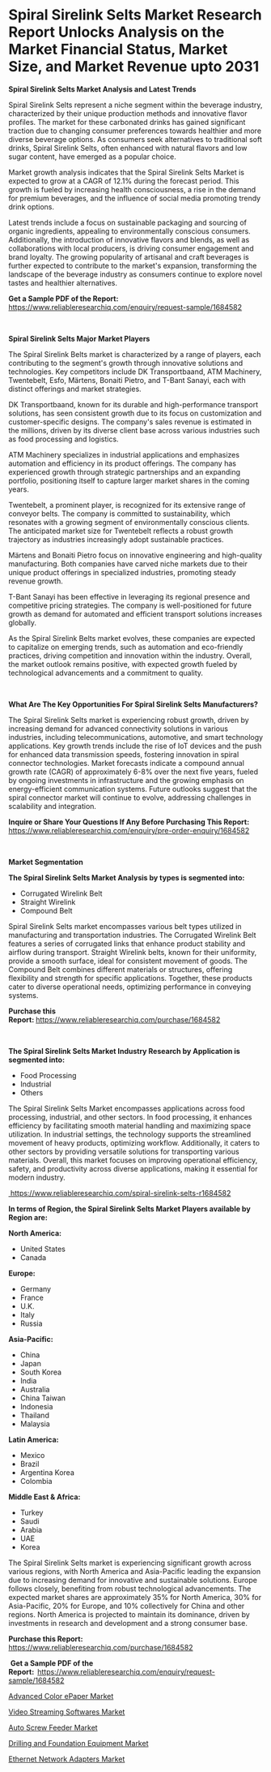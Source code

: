<p><h1>Spiral Sirelink Selts Market Research Report Unlocks Analysis on the Market Financial Status, Market Size, and Market Revenue upto 2031</h1></p><p><strong>Spiral Sirelink Selts Market Analysis and Latest Trends</strong></p>
<p><p>Spiral Sirelink Selts represent a niche segment within the beverage industry, characterized by their unique production methods and innovative flavor profiles. The market for these carbonated drinks has gained significant traction due to changing consumer preferences towards healthier and more diverse beverage options. As consumers seek alternatives to traditional soft drinks, Spiral Sirelink Selts, often enhanced with natural flavors and low sugar content, have emerged as a popular choice.</p><p>Market growth analysis indicates that the Spiral Sirelink Selts Market is expected to grow at a CAGR of 12.1% during the forecast period. This growth is fueled by increasing health consciousness, a rise in the demand for premium beverages, and the influence of social media promoting trendy drink options. </p><p>Latest trends include a focus on sustainable packaging and sourcing of organic ingredients, appealing to environmentally conscious consumers. Additionally, the introduction of innovative flavors and blends, as well as collaborations with local producers, is driving consumer engagement and brand loyalty. The growing popularity of artisanal and craft beverages is further expected to contribute to the market's expansion, transforming the landscape of the beverage industry as consumers continue to explore novel tastes and healthier alternatives.</p></p>
<p><strong>Get a Sample PDF of the Report:&nbsp;</strong> <a href="https://www.reliableresearchiq.com/enquiry/request-sample/1684582?utm_campaign=104&utm_medium=2&utm_source=Github&utm_content=ia&utm_term=19102024&utm_id=spiral-sirelink-selts">https://www.reliableresearchiq.com/enquiry/request-sample/1684582</a></p>
<p>&nbsp;</p>
<p><strong>Spiral Sirelink Selts Major Market Players</strong></p>
<p><p>The Spiral Sirelink Belts market is characterized by a range of players, each contributing to the segment's growth through innovative solutions and technologies. Key competitors include DK Transportbaand, ATM Machinery, Twentebelt, Esfo, Märtens, Bonaiti Pietro, and T-Bant Sanayi, each with distinct offerings and market strategies.</p><p>DK Transportbaand, known for its durable and high-performance transport solutions, has seen consistent growth due to its focus on customization and customer-specific designs. The company's sales revenue is estimated in the millions, driven by its diverse client base across various industries such as food processing and logistics.</p><p>ATM Machinery specializes in industrial applications and emphasizes automation and efficiency in its product offerings. The company has experienced growth through strategic partnerships and an expanding portfolio, positioning itself to capture larger market shares in the coming years.</p><p>Twentebelt, a prominent player, is recognized for its extensive range of conveyor belts. The company is committed to sustainability, which resonates with a growing segment of environmentally conscious clients. The anticipated market size for Twentebelt reflects a robust growth trajectory as industries increasingly adopt sustainable practices.</p><p>Märtens and Bonaiti Pietro focus on innovative engineering and high-quality manufacturing. Both companies have carved niche markets due to their unique product offerings in specialized industries, promoting steady revenue growth.</p><p>T-Bant Sanayi has been effective in leveraging its regional presence and competitive pricing strategies. The company is well-positioned for future growth as demand for automated and efficient transport solutions increases globally.</p><p>As the Spiral Sirelink Belts market evolves, these companies are expected to capitalize on emerging trends, such as automation and eco-friendly practices, driving competition and innovation within the industry. Overall, the market outlook remains positive, with expected growth fueled by technological advancements and a commitment to quality.</p></p>
<p>&nbsp;</p>
<p><strong>What Are The Key Opportunities For Spiral Sirelink Selts Manufacturers?</strong></p>
<p><p>The Spiral Sirelink Selts market is experiencing robust growth, driven by increasing demand for advanced connectivity solutions in various industries, including telecommunications, automotive, and smart technology applications. Key growth trends include the rise of IoT devices and the push for enhanced data transmission speeds, fostering innovation in spiral connector technologies. Market forecasts indicate a compound annual growth rate (CAGR) of approximately 6-8% over the next five years, fueled by ongoing investments in infrastructure and the growing emphasis on energy-efficient communication systems. Future outlooks suggest that the spiral connector market will continue to evolve, addressing challenges in scalability and integration.</p></p>
<p><strong>Inquire or Share Your Questions If Any Before Purchasing This Report:</strong> <a href="https://www.reliableresearchiq.com/enquiry/pre-order-enquiry/1684582?utm_campaign=104&utm_medium=2&utm_source=Github&utm_content=ia&utm_term=19102024&utm_id=spiral-sirelink-selts">https://www.reliableresearchiq.com/enquiry/pre-order-enquiry/1684582</a></p>
<p>&nbsp;</p>
<p><strong>Market Segmentation</strong></p>
<p><strong>The Spiral Sirelink Selts Market Analysis by types is segmented into:</strong></p>
<p><ul><li>Corrugated Wirelink Belt</li><li>Straight Wirelink</li><li>Compound Belt</li></ul></p>
<p><p>Spiral Sirelink Selts market encompasses various belt types utilized in manufacturing and transportation industries. The Corrugated Wirelink Belt features a series of corrugated links that enhance product stability and airflow during transport. Straight Wirelink belts, known for their uniformity, provide a smooth surface, ideal for consistent movement of goods. The Compound Belt combines different materials or structures, offering flexibility and strength for specific applications. Together, these products cater to diverse operational needs, optimizing performance in conveying systems.</p></p>
<p><strong>Purchase this Report:&nbsp;</strong><a href="https://www.reliableresearchiq.com/purchase/1684582?utm_campaign=104&utm_medium=2&utm_source=Github&utm_content=ia&utm_term=19102024&utm_id=spiral-sirelink-selts">https://www.reliableresearchiq.com/purchase/1684582</a></p>
<p>&nbsp;</p>
<p><strong>The Spiral Sirelink Selts Market Industry Research by Application is segmented into:</strong></p>
<p><ul><li>Food Processing</li><li>Industrial</li><li>Others</li></ul></p>
<p><p>The Spiral Sirelink Selts Market encompasses applications across food processing, industrial, and other sectors. In food processing, it enhances efficiency by facilitating smooth material handling and maximizing space utilization. In industrial settings, the technology supports the streamlined movement of heavy products, optimizing workflow. Additionally, it caters to other sectors by providing versatile solutions for transporting various materials. Overall, this market focuses on improving operational efficiency, safety, and productivity across diverse applications, making it essential for modern industry.</p></p>
<p><a href="https://www.reliableresearchiq.com/spiral-sirelink-selts-r1684582?utm_campaign=104&utm_medium=2&utm_source=Github&utm_content=ia&utm_term=19102024&utm_id=spiral-sirelink-selts">&nbsp;https://www.reliableresearchiq.com/spiral-sirelink-selts-r1684582</a></p>
<p><strong>In terms of Region, the Spiral Sirelink Selts Market Players available by Region are:</strong></p>
<p>
    <p> <strong> North America: </strong>
        <ul>
            <li>United States</li>
            <li>Canada</li>
        </ul>
        </p> 
    <p> <strong> Europe: </strong>
        <ul>
            <li>Germany</li>
            <li>France</li>
            <li>U.K.</li>
            <li>Italy</li>
            <li>Russia</li>
        </ul>
        </p> 
    <p> <strong> Asia-Pacific: </strong>
        <ul>
            <li>China</li>
            <li>Japan</li>
            <li>South Korea</li>
            <li>India</li>
            <li>Australia</li>
            <li>China Taiwan</li>
            <li>Indonesia</li>
            <li>Thailand</li>
            <li>Malaysia</li>
        </ul>
        </p> 
    <p> <strong> Latin America: </strong>
        <ul>
            <li>Mexico</li>
            <li>Brazil</li>
            <li>Argentina Korea</li>
            <li>Colombia</li>
        </ul>
        </p> 
    <p> <strong> Middle East & Africa: </strong>
        <ul>
            <li>Turkey</li>
            <li>Saudi</li>
            <li>Arabia</li>
            <li>UAE</li>
            <li>Korea</li>
        </ul>
    </p>
    </p>
<p><p>The Spiral Sirelink Selts market is experiencing significant growth across various regions, with North America and Asia-Pacific leading the expansion due to increasing demand for innovative and sustainable solutions. Europe follows closely, benefiting from robust technological advancements. The expected market shares are approximately 35% for North America, 30% for Asia-Pacific, 20% for Europe, and 10% collectively for China and other regions. North America is projected to maintain its dominance, driven by investments in research and development and a strong consumer base.</p></p>
<p><strong>Purchase this Report: </strong><a href="https://www.reliableresearchiq.com/purchase/1684582?utm_campaign=104&utm_medium=2&utm_source=Github&utm_content=ia&utm_term=19102024&utm_id=spiral-sirelink-selts">https://www.reliableresearchiq.com/purchase/1684582</a></p>
<p>&nbsp;<strong>Get a Sample PDF of the Report:&nbsp;&nbsp;</strong><a href="https://www.reliableresearchiq.com/enquiry/request-sample/1684582?utm_campaign=104&utm_medium=2&utm_source=Github&utm_content=ia&utm_term=19102024&utm_id=spiral-sirelink-selts">https://www.reliableresearchiq.com/enquiry/request-sample/1684582</a></p>
<p><strong></strong></p>
<p><p><a href="https://www.linkedin.com/pulse/insights-advanced-color-epaper-market-size-which-expanding-137-ixvrc?utm_campaign=104&utm_medium=2&utm_source=Github&utm_content=ia&utm_term=19102024&utm_id=spiral-sirelink-selts">Advanced Color ePaper Market</a></p><p><a href="https://github.com/rozh43oreder/Market-Research-Report-List-1/blob/main/video-streaming-softwares-market.md?utm_campaign=104&utm_medium=2&utm_source=Github&utm_content=ia&utm_term=19102024&utm_id=spiral-sirelink-selts">Video Streaming Softwares Market</a></p><p><a href="https://issuu.com/reportprime-2/docs/auto-screw-feeder-market-size-2030._488d581cc27b21?utm_campaign=104&utm_medium=2&utm_source=Github&utm_content=ia&utm_term=19102024&utm_id=spiral-sirelink-selts">Auto Screw Feeder Market</a></p><p><a href="https://issuu.com/reportprime-2/docs/drilling-and-foundation-equipment-m_0f8ddc21218a19?utm_campaign=104&utm_medium=2&utm_source=Github&utm_content=ia&utm_term=19102024&utm_id=spiral-sirelink-selts">Drilling and Foundation Equipment Market</a></p><p><a href="https://www.linkedin.com/pulse/ethernet-network-adapters-market-outlook-complete-industry-ffr5c?utm_campaign=104&utm_medium=2&utm_source=Github&utm_content=ia&utm_term=19102024&utm_id=spiral-sirelink-selts">Ethernet Network Adapters Market</a></p></p>